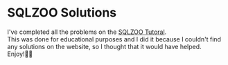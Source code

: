 # SQLZOO Solutions
I've completed all the problems on the [SQLZOO Tutoral](http://sqlzoo.net/wiki/SQL_Tutorial).<br>
This was done for educational purposes and I did it because I couldn't find any solutions on the website, so I thought that it would have helped.<br>
Enjoy!🫶🏻